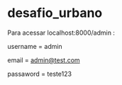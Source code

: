 # desafio_urbano
Para acessar localhost:8000/admin : 

username = admin 

email = admin@test.com

passaword = teste123
